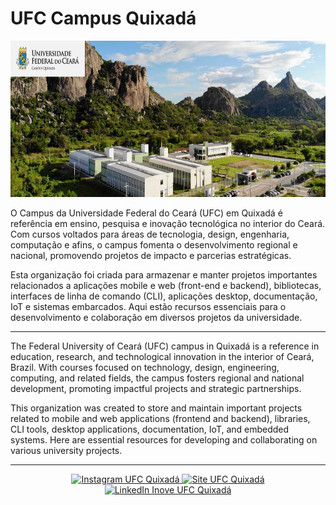 # UFC Campus Quixadá
<img src="fotoUFC.png" alt="Foto aérea do campus UFC Quixadá" height=250>


O Campus da Universidade Federal do Ceará (UFC) em Quixadá é referência em ensino, pesquisa e inovação tecnológica no interior do Ceará. Com cursos voltados para áreas de tecnologia, design, engenharia, computação e afins, o campus fomenta o desenvolvimento regional e nacional, promovendo projetos de impacto e parcerias estratégicas.

Esta organização foi criada para armazenar e manter projetos importantes relacionados a aplicações mobile e web (front-end e backend), bibliotecas, interfaces de linha de comando (CLI), aplicações desktop, documentação, IoT e sistemas embarcados. Aqui estão recursos essenciais para o desenvolvimento e colaboração em diversos projetos da universidade.

---

The Federal University of Ceará (UFC) campus in Quixadá is a reference in education, research, and technological innovation in the interior of Ceará, Brazil. With courses focused on technology, design, engineering, computing, and related fields, the campus fosters regional and national development, promoting impactful projects and strategic partnerships.

This organization was created to store and maintain important projects related to mobile and web applications (frontend and backend), libraries, CLI tools, desktop applications, documentation, IoT, and embedded systems. Here are essential resources for developing and collaborating on various university projects.

---

<p align="center">
  <a href="https://www.instagram.com/ufcquixada/" target="_blank">
    <img src="https://img.shields.io/badge/Instagram-UFC%20Quixad%C3%A1-blue?logo=instagram" alt="Instagram UFC Quixadá"/>
  </a>
  <a href="https://quixada.ufc.br/" target="_blank">
    <img src="https://img.shields.io/badge/Site-UFC%20Quixad%C3%A1-green?logo=google-chrome" alt="Site UFC Quixadá"/>
  </a>
  <a href="https://www.linkedin.com/company/inoveufcquixada/" target="_blank">
    <img src="https://img.shields.io/badge/LinkedIn-Inove%20UFC%20Quixad%C3%A1-blue?logo=linkedin" alt="LinkedIn Inove UFC Quixadá"/>
  </a>
</p>